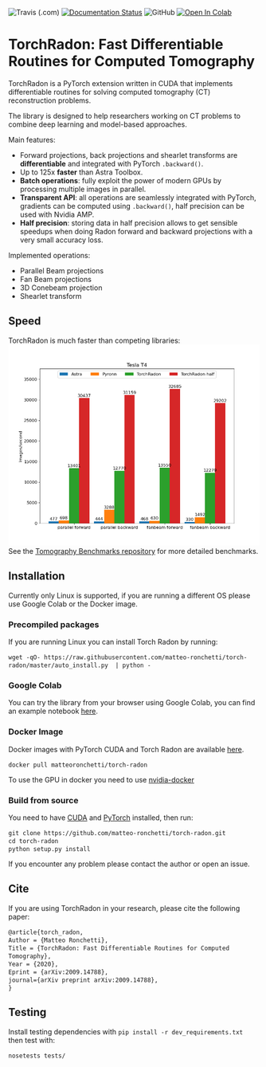 ![Travis (.com)](https://img.shields.io/travis/com/matteo-ronchetti/torch-radon)
[![Documentation Status](https://readthedocs.org/projects/torch-radon/badge/?version=latest)](http://torch-radon.readthedocs.io/?badge=latest)
![GitHub](https://img.shields.io/github/license/matteo-ronchetti/torch-radon)
[![Open In Colab](https://colab.research.google.com/assets/colab-badge.svg)](https://colab.research.google.com/drive/10GdKHk_6346aR4jl5VjPPAod1gTEsza9)

# TorchRadon: Fast Differentiable Routines for Computed Tomography
TorchRadon is a PyTorch extension written in CUDA that implements differentiable routines
for solving computed tomography (CT) reconstruction problems.

The library is designed to help researchers working on CT problems to combine deep learning
and model-based approaches.

Main features:
 - Forward projections, back projections and shearlet transforms are **differentiable** and
 integrated with PyTorch `.backward()`.
 - Up to 125x **faster** than Astra Toolbox.
 - **Batch operations**: fully exploit the power of modern GPUs by processing multiple images
 in parallel.
 - **Transparent API**: all operations are seamlessly integrated with PyTorch, 
  gradients can  be  computed using `.backward()`,  half precision can be used with Nvidia AMP.
 - **Half precision**: storing data in half precision allows to get sensible speedups 
 when  doing  Radon  forward  and  backward projections with a very small accuracy loss.
 
Implemented operations:
 - Parallel Beam projections
 - Fan Beam projections
 - 3D Conebeam projection
 - Shearlet transform
 
## Speed
TorchRadon is much faster than competing libraries:
![benchmark](https://raw.githubusercontent.com/matteo-ronchetti/tomography-benchmarks/master/figures/tesla_t4_barplot.png)
See the [Tomography Benchmarks repository](https://github.com/matteo-ronchetti/tomography-benchmarks) for more detailed benchmarks.

 
## Installation
Currently only Linux is supported, if you are running a different OS please use Google Colab or the Docker image.
### Precompiled packages
If you are running Linux you can install Torch Radon by running:
```shell script
wget -qO- https://raw.githubusercontent.com/matteo-ronchetti/torch-radon/master/auto_install.py  | python -
```

### Google Colab
You can try the library from your browser using Google Colab, you can find an example
notebook [here](https://colab.research.google.com/drive/10GdKHk_6346aR4jl5VjPPAod1gTEsza9?usp=sharing).

### Docker Image
Docker images with PyTorch CUDA and Torch Radon are available [here](https://hub.docker.com/repository/docker/matteoronchetti/torch-radon).
```shell script
docker pull matteoronchetti/torch-radon
```
To use the GPU in docker you need to use [nvidia-docker](https://github.com/NVIDIA/nvidia-docker)

### Build from source
You need to have [CUDA](https://developer.nvidia.com/cuda-toolkit) and [PyTorch](https://pytorch.org/get-started/locally/) installed, then run:
```shell script
git clone https://github.com/matteo-ronchetti/torch-radon.git
cd torch-radon
python setup.py install
```
If you encounter any problem please contact the author or open an issue.

## Cite
If you are using TorchRadon in your research, please cite the following paper:
```
@article{torch_radon,
Author = {Matteo Ronchetti},
Title = {TorchRadon: Fast Differentiable Routines for Computed Tomography},
Year = {2020},
Eprint = {arXiv:2009.14788},
journal={arXiv preprint arXiv:2009.14788},
}
```

## Testing
Install testing dependencies with `pip install -r dev_requirements.txt`
then test with:
```shell script
nosetests tests/
```
